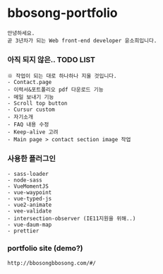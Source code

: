 # bbosong-portfolio


```
안녕하세요.
곧 3년차가 되는 Web front-end developer 윤소희입니다.
```

### 아직 되지 않은.. TODO LIST
```
※ 작업이 되는 대로 하나하나 지울 것입니다.
- Contact.page
- 이력서&포트폴리오 pdf 다운로드 기능
- 메일 보내기 기능
- Scroll top button
- Cursur custom
- 자기소개
- FAQ 내용 수정
- Keep-alive 고려
- Main page > contact section image 작업
```

### 사용한 플러그인
```
- sass-loader
- node-sass
- VueMomentJS
- vue-waypoint
- vue-typed-js
- vue2-animate
- vee-validate
- intersection-observer (IE11지원을 위해..)
- vue-daum-map
- prettier
```

### portfolio site (demo?)
```
http://bbosongbbosong.com/#/
```
